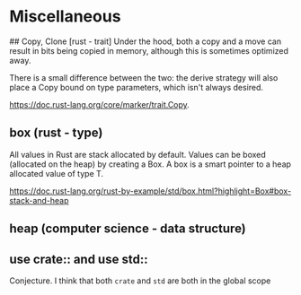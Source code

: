 # Miscellaneous

## Copy, Clone [rust - trait]
Under the hood, both a copy and a move can result in bits being copied in memory, although this is sometimes optimized away.

There is a small difference between the two: the derive strategy will also place a Copy bound on type parameters, which isn't always desired.

https://doc.rust-lang.org/core/marker/trait.Copy.

## box (rust - type)
All values in Rust are stack allocated by default. Values can be boxed (allocated on the heap) by creating a Box<T>. A box is a smart pointer to a heap allocated value of type T.

https://doc.rust-lang.org/rust-by-example/std/box.html?highlight=Box#box-stack-and-heap

## heap (computer science - data structure)


## use crate:: and use std::
Conjecture. I think that both `crate` and `std` are both in the global scope